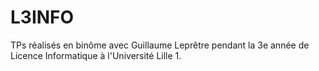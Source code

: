 # L3INFO

TPs réalisés en binôme avec Guillaume Leprêtre pendant la 3e année de Licence Informatique à l'Université Lille 1.
